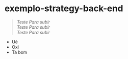 # exemplo-strategy-back-end

>_Teste Para subir_<br>
>_Teste Para subir_<br>
>_Teste Para subir_<br>


* Ué
* Oxi
* Ta bom